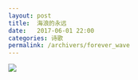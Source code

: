 ```yaml
---
layout: post
title:  海浪的永远
date:   2017-06-01 22:00
categories: 诗歌
permalink: /archivers/forever_wave
---
```


![](http://upload-images.jianshu.io/upload_images/1420306-f3700b8fb3d61993.jpg?imageMogr2/auto-orient/strip%7CimageView2/2/w/1080/q/50)